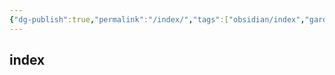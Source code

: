 ```yaml
---
{"dg-publish":true,"permalink":"/index/","tags":["obsidian/index","gardenEntry","gardenEntry","gardenEntry"]}
---
```


## index